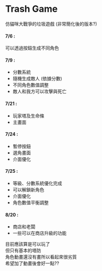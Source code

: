 # Trash Game
仿貓咪大戰爭的垃圾遊戲 (非常簡化後的版本?)


#### 7/6 :
可以透過按鈕生成不同角色
#### 7/9 :
- 分數系統
- 隨機生成敵人 (依據分數)
- 不同角色數值調整
- 敵人和我方可以攻擊與死亡

#### 7/21 :
- 玩家塔及生命條
- 主畫面

#### 7/24 :
- 暫停按鈕
- 選角畫面
- 介面優化

#### 7/25 :
- 等級、分數系統優化完成
- 可以解鎖新角色
- 介面優化
- 角色數值平衡調整

#### 8/20 :
- 商店和老闆
- 一些可以在商店升級的功能

目前應該算是可以玩了  
但只有基本的塔防  
角色動畫還沒有畫所以看起來很劣質  
希望加了動畫後會好一點??

